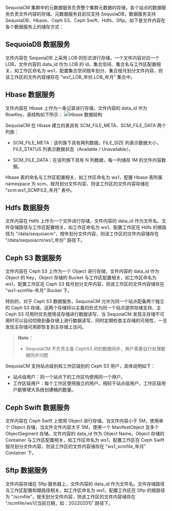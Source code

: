 SequoiaCM 集群中的元数据服务负责整个集群元数据的存储，各个站点的数据服务负责文件内容的存储。元数据服务目前仅支持 SequoiaDB，数据服务支持 SequoiaDB、Hbase、Ceph S3、Ceph Swift、Hdfs、Sftp。如下是文件内容在各个数据服务上的储存方式：

## SequoiaDB 数据服务 ##

文件内容在 SequoiaDB 上采用 LOB 的形式进行存储，一个文件内容对应一个 LOB，文件内容的 data_id 作为 LOB 的 id。集合空间、集合名与工作区配置相关，如工作区命名为 ws1，配置集合空间按年划分、集合按月划分文件内容，则该工作区的文件内容储存在 "ws1_LOB_年份.LOB_年月" 集合中。

## Hbase 数据服务 ##

文件内容在 Hbase 上作为一条记录进行存储，文件内容的 data_id 作为 RowKey，表结构如下所示：
![Hbase 数据结构][data_storage_hbase]

SequoiaCM 在 Hbase 建立的表具有 SCM_FILE_META、SCM_FILE_DATA 两个列族：

- SCM_FILE_META：该列族下具有两列数据，FILE_SIZE 列表示数据大小，FILE_STATUS 列表示数据状态（Available / Unavailable）。

- SCM_FILE_DATA：在该列族下具有 N 列数据，每一列储存 1M 的文件内容数据。

Hbase 表的命名与工作区配置相关，如工作区命名为 ws1，配置 Hbase 表所属 namespace 为 scm，按月划分文件内容，则该工作区的文件内容存储在 "scm:ws1_SCMFILE_年月" 表中。

## Hdfs 数据服务 ##

文件内容在 Hdfs 上作为一个文件进行存储，文件内容的 data_id 作为文件名。文件存储路径与工作区配置相关，如工作区命名为 ws1，配置工作区在 Hdfs 的根路径为 "/data/sequoiacm"，按年划分文件内容，则该工作区的文件内容储存在 "/data/sequoiacm/ws1_年份" 路径下。

## Ceph S3 数据服务 ##

文件内容在 Ceph S3 上作为一个 Object 进行存储，文件内容的 data_id 作为 Object 的 Key，Object 存储的 Bucket 与工作区配置相关，如工作区命名为 ws1，配置工作区在 Ceph S3 按月划分文件内容，则该工作区的文件内容储存在 "ws1-scmfile-年月" Bucket 下。

特别的，对于 Ceph S3 数据服务，SequoiaCM 允许为同一个站点配备两个独立的 Ceph S3 存储，这两个存储将以主备的形式为同一个站点提供存储支持，主 Ceph S3 可用时优先使用该存储进行数据读写，当 SequoiaCM 发现主存储不可用时可以自动切换到备存储上进行数据读写，同时定期检查主存储的可用性，一旦发现主存储可用即恢复到主存储上访问。

> **Note：**
>
> * SequoiaCM 不负责主备 CephS3 间的数据同步，用户需要自行处理数据同步问题

SequoiaCM 支持站点级别和工作区级别的 Ceph S3 用户，具体说明如下：

- 站点级用户：同一个站点下的工作区均使用同一个用户。
- 工作区级用户：每个工作区使用独立的用户。相较于站点级用户，工作区级用户能够增大系统创建桶的数量。

## Ceph Swift 数据服务 ##

文件内容在 Ceph Swift 上使用 Object 进行存储。当文件内容小于 5M，使用单个 Object 存储。当文件文件内容大于 5M，使用一个 ManifestObject 及多个 ObjectSegment 存储。文件内容的 data_id 作为 Object Name。Object 存储的 Container 与工作区配置相关，如工作区命名为 ws1，配置工作区在 Ceph Swift 按月划分文件内容，则该工作区的文件内容储存在 "ws1_scmfile_年月" Container 下。

## Sftp 数据服务 ##

文件内容存储在 Sftp 服务器上，文件内容的 data_id 作为文件名。文件存储路径与工作区配置和跟路径相关，如工作区命名为 ws1，配置工作区在 Sftp 的根路径为 "/scmfile"，按天划分文件内容，则该工作区的文件内容储存在 "/scmfile/ws1/[当前日期，如：20220201]" 路径下。

[data_storage_hbase]:Architecture/data_storage_hbase.png





